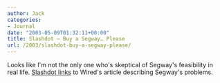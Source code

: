 ```yaml
---
author: Jack
categories:
- Journal
date: "2003-05-09T01:32:11+00:00"
title: Slashdot – Buy a Segway… Please
url: /2003/slashdot-buy-a-segway-please/
---
```


Looks like I'm not the only one who's skeptical of Segway's feasibility in real life. [Slashdot links][1] to Wired's article describing Segway's problems.

 [1]: http://slashdot.org/article.pl?sid=03/02/19/1444241